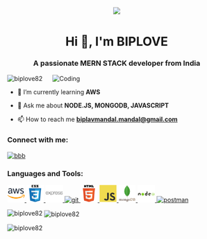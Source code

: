 
<h1 align="center">
 <img src="https://www.sevenstarwebsolutions.com/wp-content/uploads/2017/12/nodejs_banner.jpg" />
</h1>

<h1 align="center">Hi 👋, I'm BIPLOVE</h1>
<h3 align="center">A passionate MERN STACK developer from India</h3>
<img align="right" alt="Coding" width="400" src="https://www.boldreports.com/wp-content/uploads/2020/03/Banner-1.png">



<p align="left"> <img src="https://komarev.com/ghpvc/?username=biplove82&label=Profile%20views&color=0e75b6&style=flat" alt="biplove82" /> </p>

- 🌱 I’m currently learning **AWS**

- 💬 Ask me about **NODE.JS, MONGODB, JAVASCRIPT**

- 📫 How to reach me **biplavmandal.mandal@gmail.com**

<h3 align="left">Connect with me:</h3>
<p align="left">
<a href="https://twitter.com/bbb" target="blank"><img align="center" src="https://raw.githubusercontent.com/rahuldkjain/github-profile-readme-generator/master/src/images/icons/Social/twitter.svg" alt="bbb" height="30" width="40" /></a>
</p>

<h3 align="left">Languages and Tools:</h3>
<p align="left"> <a href="https://aws.amazon.com" target="_blank" rel="noreferrer"> <img src="https://raw.githubusercontent.com/devicons/devicon/master/icons/amazonwebservices/amazonwebservices-original-wordmark.svg" alt="aws" width="40" height="40"/> </a> <a href="https://www.w3schools.com/css/" target="_blank" rel="noreferrer"> <img src="https://raw.githubusercontent.com/devicons/devicon/master/icons/css3/css3-original-wordmark.svg" alt="css3" width="40" height="40"/> </a> <a href="https://expressjs.com" target="_blank" rel="noreferrer"> <img src="https://raw.githubusercontent.com/devicons/devicon/master/icons/express/express-original-wordmark.svg" alt="express" width="40" height="40"/> </a> <a href="https://git-scm.com/" target="_blank" rel="noreferrer"> <img src="https://www.vectorlogo.zone/logos/git-scm/git-scm-icon.svg" alt="git" width="40" height="40"/> </a> <a href="https://www.w3.org/html/" target="_blank" rel="noreferrer"> <img src="https://raw.githubusercontent.com/devicons/devicon/master/icons/html5/html5-original-wordmark.svg" alt="html5" width="40" height="40"/> </a> <a href="https://developer.mozilla.org/en-US/docs/Web/JavaScript" target="_blank" rel="noreferrer"> <img src="https://raw.githubusercontent.com/devicons/devicon/master/icons/javascript/javascript-original.svg" alt="javascript" width="40" height="40"/> </a> <a href="https://www.mongodb.com/" target="_blank" rel="noreferrer"> <img src="https://raw.githubusercontent.com/devicons/devicon/master/icons/mongodb/mongodb-original-wordmark.svg" alt="mongodb" width="40" height="40"/> </a> <a href="https://nodejs.org" target="_blank" rel="noreferrer"> <img src="https://raw.githubusercontent.com/devicons/devicon/master/icons/nodejs/nodejs-original-wordmark.svg" alt="nodejs" width="40" height="40"/> </a> <a href="https://postman.com" target="_blank" rel="noreferrer"> <img src="https://www.vectorlogo.zone/logos/getpostman/getpostman-icon.svg" alt="postman" width="40" height="40"/> </a> </p>

<p><img align="left" src="https://github-readme-stats.vercel.app/api/top-langs?username=biplove82&show_icons=true&locale=en&layout=compact" alt="biplove82" /></p>

<p>&nbsp;<img align="center" src="https://github-readme-stats.vercel.app/api?username=biplove82&show_icons=true&locale=en" alt="biplove82" /></p>

<p><img align="center" src="https://github-readme-streak-stats.herokuapp.com/?user=biplove82&" alt="biplove82" /></p>
